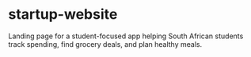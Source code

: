 # startup-website
Landing page for a student-focused app helping South African students track spending, find grocery deals, and plan healthy meals.
